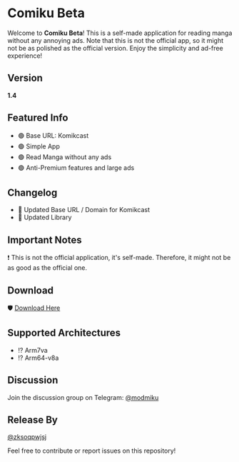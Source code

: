 # Comiku Beta

Welcome to **Comiku Beta**! This is a self-made application for reading manga without any annoying ads. Note that this is not the official app, so it might not be as polished as the official version. Enjoy the simplicity and ad-free experience!

## Version
**1.4**

## Featured Info
- 🟢 Base URL: Komikcast
- 🟢 Simple App
- 🟢 Read Manga without any ads
- 🟢 Anti-Premium features and large ads

## Changelog
- 🔴 Updated Base URL / Domain for Komikcast
- 🔴 Updated Library

## Important Notes
❗️ This is not the official application, it's self-made. Therefore, it might not be as good as the official one.

## Download
🛡️ [Download Here](https://sfl.gl/llVu6)

## Supported Architectures
- ⁉️ Arm7va
- ⁉️ Arm64-v8a

## Discussion
Join the discussion group on Telegram: [@modmiku](https://t.me/modmiku)

## Release By
[@zksoqpwjsj](https://t.me/zksoqpwjsj)

Feel free to contribute or report issues on this repository!
